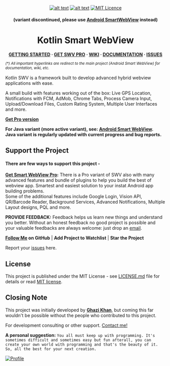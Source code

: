 <!--
 * Kotlin Smart WebView is an Open Source Project available on GitHub (https://github.com/mgks/Kotlin-SmartWebView).
 * Initially developed by Ghazi Khan (https://github.com/mgks) under MIT Open Source License.
 * This program is free to use for private and commercial purposes.
 * Please mention project source or developer credit in your Application's License(s) Wiki.
 * Giving right credit to developers encourages them to create better projects :)
-->

<span align="center" style="text-align:center">

[![alt text](https://img.shields.io/badge/variant-kotlin-violet.svg)](#config-variables) [![alt text](https://img.shields.io/badge/last&nbsp;release-3.5-green.svg)](https://github.com/mgks/Kotlin-SmartWebView/releases) [![MIT Licence](https://img.shields.io/badge/license-MIT-blue.svg)](https://github.com/mgks/Kotlin-SmartWebView/blob/master/LICENSE)

<h4>(variant discontinued, please use <a href="https://github.com/mgks/Android-SmartWebView/">Android SmartWebView</a> instead)</h4><h1>Kotlin Smart WebView</h1>

</span><span align="center" style="text-align:center">

**[GETTING STARTED](https://github.com/mgks/Android-SmartWebView/blob/master/README.md#getting-started) &middot; [GET SWV PRO](https://mgks.dev/product/smart-webview-pro) &middot; [WIKI](https://github.com/mgks/Android-SmartWebView/wiki) &middot; [DOCUMENTATION](https://github.com/mgks/Android-SmartWebView/tree/master/documentation) &middot; [ISSUES](https://github.com/mgks/Android-SmartWebView/issues)**

</span>

*<sup>(\*) All important hyperlinks are redirect to the main project (Android Smart WebView) for documentation, wiki, etc.</sup>*

Kotlin SWV is a framework built to develop advanced hybrid webview applications with ease.

A small build with features working out of the box: Live GPS Location, Notifications with FCM, AdMob, Chrome Tabs, Process Camera Input, Upload/Download Files, Custom Rating System, Multiple User Interfaces and more.

**[Get Pro version](https://mgks.dev/product/smart-webview-pro)**

**For Java variant (more active variant), see: [Android Smart WebView](https://github.com/mgks/Android-SmartWebView).<br>Java variant is regularly updated with current progress and bug reports.**

## Support the Project

#### There are few ways to support this project -

**[Get Smart WebView Pro](https://mgks.dev/product/smart-webview-pro):** There is a Pro variant of SWV also with many advanced features and bundle of plugins to help you build the best of webview app. Smartest and easiest solution to your instat Android app building problems.<br>Some of the additional features include Google Login, Vision API, QR/Barcode Reader, Background Services, Advanced Notifications, Multiple Layout designs, PQL and more.

**PROVIDE FEEDBACK:** Feedback helps us learn new things and understand you better. Without an honest feedback no good project is possible and your valuable feedbacks are always welcome: just drop an [email](mailto:hello@mgks.dev).

**[Follow Me](https://github.com/mgks) on GitHub** | **Add Project to Watchlist** | **Star the Project**

Report your [issues](https://github.com/mgks/Android-SmartWebView/issues) here.


## License

This project is published under the MIT License - see [LICENSE.md](LICENSE.md) file for details or read [MIT license](https://opensource.org/licenses/MIT).


## Closing Note

This project was initially developed by **[Ghazi Khan](https://github.com/mgks)**, but coming this far wouldn't be possible without the people who contributed to this project.

For development consulting or other support. [Contact me!](mailto:hello@mgks.dev)

**A personal suggestion:** `You all must keep up with programming. It's sometimes difficult and sometimes easy but fun afterall, you can create your own world with programming and that's the beauty of it. So, all the best for your next creation.`

[![Profile](https://forthebadge.com/images/badges/built-with-love.svg)](https://mgks.dev)
